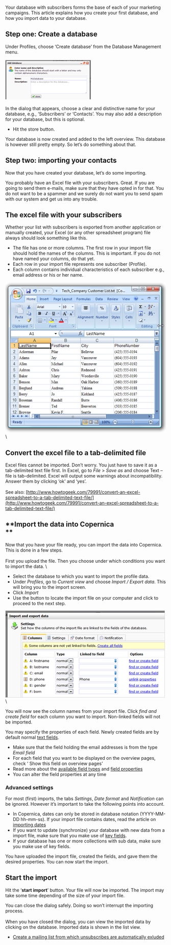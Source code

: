 Your database with subscribers forms the base of each of your marketing
campaigns. This article explains how you create your first database, and
how you import data to your database.

**Step one: Create a database**
-------------------------------

Under Profiles, choose ‘Create database’ from the Database Management
menu. \
\
![](images/New-database-dialog.png "New-database-dialog.png")\
\
 In the dialog that appears, choose a clear and distinctive name for
your database, e.g., ‘Subscribers’ or ‘Contacts’. You may also add a
description for your database, but this is optional.

-   Hit the store button.

Your database is now created and added to the left overview. This
database is however still pretty empty. So let’s do something about
that.

**Step two: importing your contacts**
-------------------------------------

Now that you have created your database, let’s do some importing.

You probably have an Excel file with your subscribers. Great. If you are
going to send them e-mails, make sure that they have opted in for that.
You do not want to be a spammer and we surely do not want you to send
spam with our system and get us into any trouble.

**The excel file with your subscribers**
----------------------------------------

Whether your list with subscribers is exported from another application
or manually created, your Excel (or any other spreadsheet program) file
always should look something like this.

-   The file has one or more columns. The first row in your import file
    should hold the names of the columns. This is important. If you do
    not have named your columns, do that yet.
-   Each row in your import file represents one subscriber (Profile).
-   Each column contains individual characteristics of each subscriber
    e.g., email address or his or her name.  

![](images/excelimportfile.png "excelimportfile.png")\

**Convert the excel file to a tab-delimited file**
--------------------------------------------------

Excel files cannot be imported. Don’t worry. You just have to save it as
a tab-delimited text file first. In Excel, go to *File* \> *Save as* and
choose Text – file is tab-delimited. Excel will output some warnings
about incompatibility. Answer them by clicking ‘ok’ and ‘yes’.\
\
See
also: [http://www.howtogeek.com/79991/convert-an-excel-spreadsheet-to-a-tab-delimited-text-file/](http://www.howtogeek.com/79991/convert-an-excel-spreadsheet-to-a-tab-delimited-text-file/)

**Import the data into Copernica\
**
---------------------------------

Now that you have your file ready, you can import the data into
Copernica. This is done in a few steps. \
\
First you upload the file. Then you choose under which conditions you
want to import the data. \

-   Select the database to which you want to import the profile data. 
-   Under *Profiles*, go to *Current view* and choose *Import / Export
    data*. This will bring you to the import screen. 
-   Click *Import* 
-   Use the button to locate the import file on your computer and click
    to proceed to the next step. 

![](images/import-dialog-tab1.png "Documentation/import-dialog-tab1.png")\

You will now see the column names from your import file. Click *find and
create field* for each column you want to import. Non-linked fields will
not be imported.

You may specify the properties of each field. Newly created fields are
by default normal [text
fields](./database-and-collection-field-types.en.md).

-   Make sure that the field holding the email addresses is from the
    type *Email field*
-   For each field that you want to be displayed on the overview pages,
    check ‘ Show this field on overview pages’
-   Read more about the [available field
    types](./database-and-collection-field-types.en.md)
    and [field
    properties](./database-field-settings-and-options.en.md)
-   You can alter the field properties at any time

### Advanced settings

For most (first) imports, the tabs *Settings*, *Date format* and
*Notification* can be ignored. However it’s important to take the
following points into account.

-   In Copernica, dates can only be stored in database notation
    (YYYY-MM-DD hh-mm-ss). If your import file contains dates, read the
    article on [importing
    dates](./importing-dates-with-format-conversion.en.md)
-   If you want to update (synchronize) your database with new data from
    a import file, make sure that you make use of [key
    fields](./what-are-key-fields.en.md).
-   If your database has one or more collections with sub data, make
    sure you make use of key fields. 

You have uploaded the import file, created the fields, and gave them the
desired properties. You can now start the import.

Start the import
----------------

Hit the ‘**start import**’ button. Your file will now be imported. The
import may take some time depending of the size of your import file.

You can close the dialog safely. Doing so won’t interrupt the importing
process.\
\
When you have closed the dialog, you can view the imported data by
clicking on the database. Imported data is shown in the list view.  

-   [Create a mailing list from which unsubscribes are automatically
    exluded](./create-a-mailing-list.en.md)

